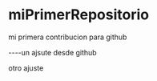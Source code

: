 # miPrimerRepositorio

mi primera contribucion para github

----un ajsute desde github 

otro  ajuste


